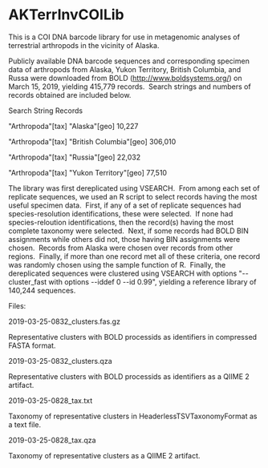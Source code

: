 # AKTerrInvCOILib
This is a COI DNA barcode library for use in metagenomic analyses of terrestrial arthropods in the vicinity of Alaska.

Publicly available DNA barcode sequences and corresponding specimen data of arthropods from Alaska, Yukon Territory, British Columbia, and Russa were downloaded from BOLD (http://www.boldsystems.org/) on March 15, 2019, yielding 415,779 records.  Search strings and numbers of records obtained are included below.

Search String                             Records

"Arthropoda"[tax] "Alaska"[geo]            10,227

"Arthropoda"[tax] "British Columbia"[geo] 306,010

"Arthropoda"[tax] "Russia"[geo]            22,032

"Arthropoda"[tax] "Yukon Territory"[geo]   77,510

The library was first dereplicated using VSEARCH.  From among each set of replicate sequences, we used an R script to select records having the most useful specimen data.  First, if any of a set of replicate sequences had species-resolution identifications, these were selected.  If none had species-reloution identifications, then the record(s) having the most complete taxonomy were selected.  Next, if some records had BOLD BIN assignments while others did not, those having BIN assignments were chosen.  Records from Alaska were chosen over records from other regions.  Finally, if more than one record met all of these criteria, one record was randomly chosen using the sample function of R.  Finally, the dereplicated sequences were clustered using VSEARCH with options "--cluster_fast with options --iddef 0 --id 0.99", yielding a reference library of 140,244 sequences.

Files:

2019-03-25-0832_clusters.fas.gz

Representative clusters with BOLD processids as identifiers in compressed FASTA format.  

2019-03-25-0832_clusters.qza

Representative clusters with BOLD processids as identifiers as a QIIME 2 artifact.

2019-03-25-0828_tax.txt

Taxonomy of representative clusters in HeaderlessTSVTaxonomyFormat as a text file.

2019-03-25-0828_tax.qza

Taxonomy of representative clusters as a QIIME 2 artifact.
